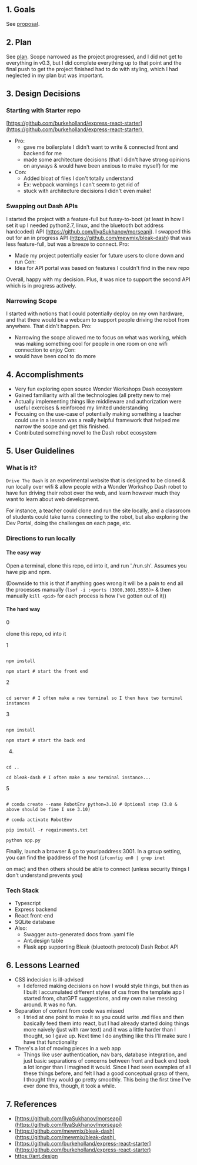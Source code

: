 ## 1. Goals
See [proposal](proposal/proposal.md).
   

## 2. Plan

See [plan](proposal/plan.md). 
Scope narrowed as the project progressed, and I did not get to everything in v0.3, but I did complete everything up to that point and the final push to get the project finished had to do with styling, which I had neglected in my plan but was important. 
  

## 3. Design Decisions

### Starting with Starter repo
[https://github.com/burkeholland/express-react-starter](https://github.com/burkeholland/express-react-starter) 
- Pro:
	- gave me boilerplate I didn't want to write & connected front and backend for me
	- made some architecture decisions (that I didn't have strong opinions on anyways & would have been anxious to make myself) for me
- Con:
	- Added bloat of files I don't totally understand
	- Ex: webpack warnings I can't seem to get rid of
	- stuck with architecture decisions I didn't even make!
### Swapping out Dash APIs
I started the project with a feature-full but fussy-to-boot (at least in how I set it up I needed python2.7, linux, and the bluetooth bot address hardcoded) API (https://github.com/IlyaSukhanov/morseapi). I swapped this out for an in progress API (https://github.com/mewmix/bleak-dash) that was less feature-full, but was a breeze to connect. 
Pro: 
- Made my project potentially easier for future users to clone down and run
Con: 
- Idea for API portal was based on features I couldn't find in the new repo

Overall, happy with my decision. Plus, it was nice to support the second API which is in progress actively. 

### Narrowing Scope
I started with notions that I could potentially deploy on my own hardware, and that there would be a webcam to support people driving the robot from anywhere. That didn't happen. 
Pro: 
- Narrowing the scope allowed me to focus on what was working, which was making something cool for people in one room on one wifi connection to enjoy
Con: 
- would have been cool to do more

## 4. Accomplishments
- Very fun exploring open source Wonder Workshops Dash ecosystem
- Gained familiarity with all the technologies (all pretty new to me)
- Actually implementing things like middleware and authorization were useful exercises & reinforced my limited understanding
- Focusing on the use-case of potentially making something a teacher could use in a lesson was a really helpful framework that helped me narrow the scope and get this finished.
- Contributed something novel to the Dash robot ecosystem
  

## 5. User Guidelines

### What is it?

`Drive The Dash` is an experimental website that is designed to be cloned & run locally over wifi & allow people with a Wonder Workshop Dash robot to have fun driving their robot over the web, and learn however much they want to learn about web development.
  
For instance, a teacher could clone and run the site locally, and a classroom of students could take turns connecting to the robot, but also exploring the Dev Portal, doing the challenges on each page, etc.

### Directions to run locally

#### The easy way
Open a terminal, clone this repo, cd into it, and run './run.sh'. Assumes you have pip and npm.

(Downside to this is that if anything goes wrong it will be a pain to end all the processes manually (`lsof -i :<ports (3000,3001,5555)>` & then manually `kill <pid>` for each process is how I've gotten out of it))
#### The hard way

0
  
clone this repo, cd into it

1

```

npm install

npm start # start the front end

```


2

```

cd server # I often make a new terminal so I then have two terminal instances

```

3

```

npm install

npm start # start the back end

```

4.

```

cd ..

cd bleak-dash # I often make a new terminal instance...

```

5

```

# conda create --name RobotEnv python=3.10 # Optional step (3.8 & above should be fine I use 3.10)

# conda activate RobotEnv

pip install -r requirements.txt

python app.py

```

Finally, launch a browser & go to youripaddress:3001. In a group setting, you can find the ipaddress of the host (`ifconfig en0 | grep inet`

on mac) and then others should be able to connect (unless security things I don't understand prevents you)

### Tech Stack

- Typescript
- Express backend
- React front-end
- SQLite database
- Also:
	- Swagger auto-generated docs from .yaml file
	- Ant.design table
	- Flask app supporting Bleak (bluetooth protocol) Dash Robot API

## 6. Lessons Learned
- CSS indecision is ill-advised
	- I deferred making decisions on how I would style things, but then as I built I accumulated different styles of css from the template app I started from, chatGPT suggestions, and my own naive messing around. It was no fun.
- Separation of content from code was missed
	- I tried at one point to make it so you could write .md files and then basically feed them into react, but I had already started doing things more naively (just with raw text) and it was a little harder than I thought, so I gave up. Next time I do anything like this I'll make sure I have that functionality
- There's a lot of moving pieces in a web app
	- Things like user authentication, nav bars, database integration, and just basic separations of concerns between front and back end took a lot longer than I imagined it would. Since I had seen examples of all these things before, and felt I had a good conceptual grasp of them, I thought they would go pretty smoothly. This being the first time I've ever done this, though, it took a while. 

## 7. References

- [https://github.com/IlyaSukhanov/morseapi](https://github.com/IlyaSukhanov/morseapi)
- [https://github.com/mewmix/bleak-dash](https://github.com/mewmix/bleak-dash) 
- [https://github.com/burkeholland/express-react-starter](https://github.com/burkeholland/express-react-starter)
- https://ant.design